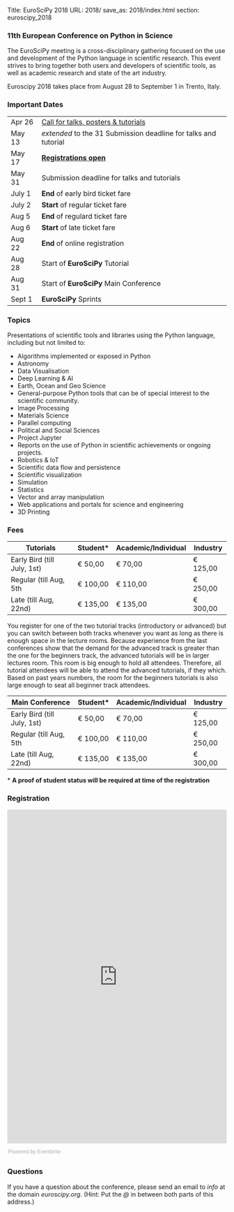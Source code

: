 Title: EuroSciPy 2018
URL: 2018/
save_as: 2018/index.html
section: euroscipy_2018


### 11th European Conference on Python in Science

The EuroSciPy meeting is a cross-disciplinary gathering focused on the use and development
of the Python language in scientific research. This event strives to bring together both
users and developers of scientific tools, as well as academic research and state of the art
industry.

Euroscipy 2018 takes place from August 28 to September 1 in Trento, Italy.


### Important Dates

|                             |                                                                                  |
|-----------------------------|-----------------------------------------------------------------------------------
| Apr 26                      | [Call for talks, posters & tutorials](https://pretalx.com/euroscipy18/)
| May 13                      | *extended* to the 31 Submission deadline for talks and tutorial
| May 17                      | **<a href="#registration">Registrations open</a>**
| May 31                      | Submission deadline for talks and tutorials
| July 1                      | **End** of early bird ticket fare
| July 2                      | **Start** of regular ticket fare
| Aug 5                       | **End** of regulard ticket fare
| Aug 6                       | **Start** of late ticket fare
| Aug 22                      | **End** of online registration
| Aug 28                      | Start of **EuroSciPy** Tutorial
| Aug 31                      | Start of **EuroSciPy** Main Conference
| Sept 1                      | **EuroSciPy** Sprints


### Topics


Presentations of scientific tools and libraries using the Python language, including but not limited to:

 - Algorithms implemented or exposed in Python
 - Astronomy
 - Data Visualisation
 - Deep Learning & AI
 - Earth, Ocean and Geo Science
 - General-purpose Python tools that can be of special interest to the scientific community.
 - Image Processing
 - Materials Science
 - Parallel computing
 - Political and Social Sciences
 - Project Jupyter
 - Reports on the use of Python in scientific achievements or ongoing projects.
 - Robotics & IoT
 - Scientific data flow and persistence
 - Scientific visualization
 - Simulation
 - Statistics
 - Vector and array manipulation
 - Web applications and portals for science and engineering
 - 3D Printing

### Fees

| Tutorials                   | Student*  | Academic/Individual | Industry |
|-----------------------------|----------|---------------------|----------|
| Early Bird (till July, 1st) | € 50,00  | € 70,00             | € 125,00 |
| Regular (till Aug, 5th      | € 100,00 | € 110,00            | € 250,00 |
| Late (till Aug, 22nd)       | € 135,00 | € 135,00            | € 300,00 |

<a name="tutorial-space"></a>
You register for one of the two tutorial tracks (introductory or advanced)
but you can switch between both tracks whenever you want as long as there is
enough space in the lecture rooms.
Because experience from the last conferences show that the demand for the
advanced track is greater than the one for the beginners track, the advanced
tutorials will be in larger lectures room.
This room is big enough to hold all attendees.
Therefore, all tutorial attendees will be able to attend the advanced
tutorials, if they which.
Based on past years numbers, the room for the beginners tutorials is also large
enough to seat all beginner track attendees.

| Main Conference             | Student*  | Academic/Individual | Industry |
|-----------------------------|----------|---------------------|----------|
| Early Bird (till July, 1st) | € 50,00  | € 70,00             | € 125,00 |
| Regular (till Aug, 5th      | € 100,00 | € 110,00            | € 250,00 |
| Late (till Aug, 22nd)       | € 135,00 | € 135,00            | € 300,00 |

&#42; **A proof of student status will be required at time of the registration**

<a name="registration"></a>
### Registration

<div style="width:100%; text-align:left;"><iframe src="https://eventbrite.co.uk/tickets-external?eid=46105949135&ref=etckt" frameborder="0" height="765" width="100%" vspace="0" hspace="0" marginheight="5" marginwidth="5" scrolling="auto" allowtransparency="true"></iframe><div style="font-family:Helvetica, Arial; font-size:12px; padding:10px 0 5px; margin:2px; width:100%; text-align:left;" ><a class="powered-by-eb" style="color: #ADB0B6; text-decoration: none;" target="_blank" href="https://www.eventbrite.co.uk/">Powered by Eventbrite</a></div></div>

### Questions<a name="questions"></a>

If you have a question about the conference, please send an email to *info* at
the domain *euroscipy.org*.
(Hint: Put the *@* in between both parts of this address.)
